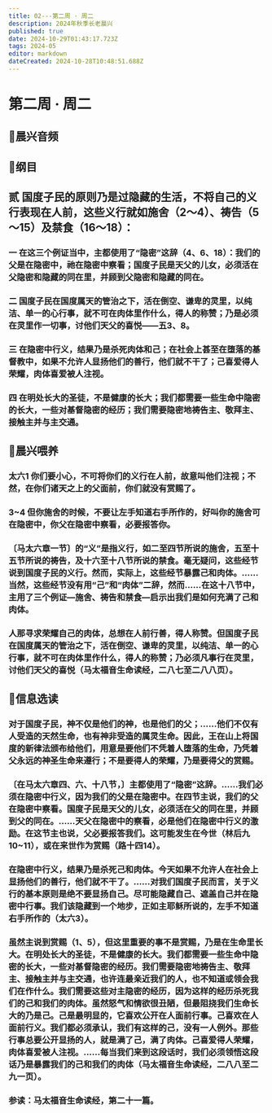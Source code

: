 ```yaml
---
title: 02---第二周 · 周二
description: 2024年秋季长老晨兴
published: true
date: 2024-10-29T01:43:17.723Z
tags: 2024-05
editor: markdown
dateCreated: 2024-10-28T10:48:51.688Z
---
```


# 第二周 · 周二

## 🎵晨兴音频

## 📖纲目

## 贰   国度子民的原则乃是过隐藏的生活，不将自己的义行表现在人前，这些义行就如施舍（2～4）、祷告（5～15）及禁食（16～18）：

### 一   在这三个例证当中，主都使用了“隐密”这辞（4、6、18）：我们的父是在隐密中，祂在隐密中察看；国度子民是天父的儿女，必须活在父隐密和隐藏的同在里，并顾到父隐密和隐藏的同在。

### 二   国度子民在国度属天的管治之下，活在倒空、谦卑的灵里，以纯洁、单一的心行事，就不可在肉体里作什么，得人的称赞；乃是必须在灵里作一切事，讨他们天父的喜悦——五3、8。

### 三   在隐密中行义，结果乃是杀死肉体和己；在社会上甚至在堕落的基督教中，如果不允许人显扬他们的善行，他们就不干了；己喜爱得人荣耀，肉体喜爱被人注视。

### 四   在明处长大的圣徒，不是健康的长大；我们都需要一些生命中隐密的长大，一些对基督隐密的经历；我们需要隐密地祷告主、敬拜主、接触主并与主交通。

## 📖晨兴喂养

### **太六1**    **你们要小心，不可将你们的义行在人前，故意叫他们注视；不然，在你们诸天之上的父面前，你们就没有赏赐了。**

### **3~4**    **但你施舍的时候，不要让左手知道右手所作的，好叫你的施舍可在隐密中，你父在隐密中察看，必要报答你。**

### 〔马太六章一节〕的“义”是指义行，如二至四节所说的施舍，五至十五节所说的祷告，及十六至十八节所说的禁食。毫无疑问，这些经节说到国度子民的义行。然而，实际上，这些经节暴露己和肉体。……当然，这些经节没有用“己”和“肉体”二辞，然而……在这十八节中，主用了三个例证—施舍、祷告和禁食—启示出我们是如何充满了己和肉体。

### 人那寻求荣耀自己的肉体，总想在人前行善，得人称赞。但国度子民在国度属天的管治之下，活在倒空、谦卑的灵里，以纯洁、单一的心行事，就不可在肉体里作什么，得人的称赞；乃必须凡事行在灵里，讨他们天父的喜悦（马太福音生命读经，二八七至二八八页）。

## 📖信息选读

### 对于国度子民，神不仅是他们的神，也是他们的父；……他们不仅有人受造的天然生命，也有神非受造的属灵生命。因此，王在山上将国度的新律法颁布给他们，用意是要他们不凭着人堕落的生命，乃凭着父永远的神圣生命来遵行；不是要得人的荣耀，乃是要得父的赏赐。

### 〔在马太六章四、六、十八节，〕主都使用了“隐密”这辞。……我们必须在隐密中行义，因为我们的父是在隐密中。在四节主说，我们的父在隐密中察看。国度子民是天父的儿女，必须活在父的同在里，并顾到父的同在。……天父在隐密中的察看，必是他们在隐密中行义的激励。在这节主也说，父必要报答我们。这可能发生在今世（林后九10~11），或在来世作为赏赐（路十四14）。

### 在隐密中行义，结果乃是杀死己和肉体。今天如果不允许人在社会上显扬他们的善行，他们就不干了。……对我们国度子民而言，关于义行的基本原则是绝不要显扬自己。尽可能隐藏自己、遮盖自己并在隐密中行事。我们该隐藏到一个地步，正如主耶稣所说的，左手不知道右手所作的（太六3）。

### 虽然主说到赏赐（1、5），但这里重要的事不是赏赐，乃是在生命里长大。在明处长大的圣徒，不是健康的长大。我们都需要一些生命中隐密的长大，一些对基督隐密的经历。我们需要隐密地祷告主、敬拜主、接触主并与主交通，也许连最亲近我们的人，也不知道或领会我们在作什么。我们需要这些对主隐密的经历，因为这样的经历杀死我们的己和我们的肉体。虽然怒气和情欲很丑陋，但最阻挠我们生命长大的乃是己。己是最明显的，它喜欢公开在人面前行事。己喜欢在人面前行义。我们都必须承认，我们有这样的己，没有一人例外。那些行事总要公开显扬的人，就是满了己，满了肉体。己喜爱得人荣耀，肉体喜爱被人注视。……每当我们来到这段话时，我们必须领悟这段话乃是暴露我们的己和我们的肉体（马太福音生命读经，二八八至二九一页）。

### 参读：马太福音生命读经，第二十一篇。
<!-- Google tag (gtag.js) -->
<script async src="https://www.googletagmanager.com/gtag/js?id=G-1P8709Z16T"></script>
<script>
  window.dataLayer = window.dataLayer || [];
  function gtag(){dataLayer.push(arguments);}
  gtag('js', new Date());

  gtag('config', 'G-1P8709Z16T');
</script>